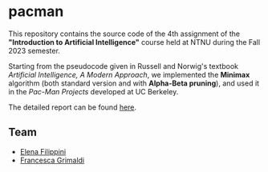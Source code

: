 # pacman
This repository contains the source code of the 4th assignment of the **"Introduction to Artificial Intelligence"** course held at NTNU during the Fall 2023 semester.

Starting from the pseudocode given in Russell and Norwig's textbook _Artificial Intelligence, A Modern Approach_, we implemented the **Minimax** algorithm (both standard version and with **Alpha-Beta pruning**), and used it in the _Pac-Man Projects_ developed at UC Berkeley.

The detailed report can be found [here](https://github.com/FrancescaGrimaldi/intro-to-ai-assignments/blob/main/assignment%204/assignment_4.pdf).

## Team
- [Elena Filippini](https://github.com/Elena0111)
- [Francesca Grimaldi](https://github.com/FrancescaGrimaldi)
